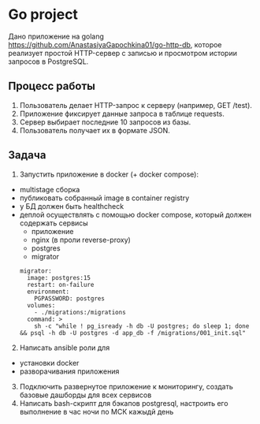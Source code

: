 # Go project
Дано приложение на golang https://github.com/AnastasiyaGapochkina01/go-http-db, которое реализует простой HTTP-сервер с записью и просмотром истории запросов в PostgreSQL. 
## Процесс работы
1) Пользователь делает HTTP-запрос к серверу (например, GET /test).
2) Приложение фиксирует данные запроса в таблице requests.
3) Сервер выбирает последние 10 запросов из базы.
4) Пользователь получает их в формате JSON.

## Задача
1) Запустить приложение в docker (+ docker compose):
  - multistage сборка
  - публиковать собранный image в container registry
  - у БД должен быть healthcheck
  - деплой осуществлять с помощью docker compose, который должен содержать сервисы
    - приложение
    - nginx (в проли reverse-proxy)
    - postgres
    - migrator
    ```
    migrator:
      image: postgres:15
      restart: on-failure
      environment:
        PGPASSWORD: postgres
      volumes:
        - ./migrations:/migrations
      command: >
        sh -c "while ! pg_isready -h db -U postgres; do sleep 1; done && psql -h db -U postgres -d app_db -f /migrations/001_init.sql"
    ```
2) Написать ansible роли для
  - установки docker
  - разворачивания приложения
3) Подключить развернутое приложение к мониторингу, создать базовые дашборды для всех сервисов
4) Написать bash-скрипт для бэкапов postgresql, настроить его выполнение в час ночи по МСК кажыдй день

